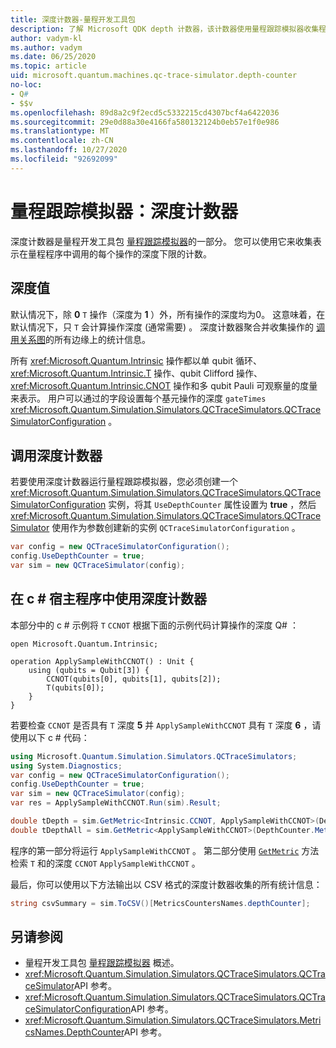 ```yaml
---
title: 深度计数器-量程开发工具包
description: 了解 Microsoft QDK depth 计数器，该计数器使用量程跟踪模拟器收集程序中调用的每个操作的深度计数 Q# 。
author: vadym-kl
ms.author: vadym
ms.date: 06/25/2020
ms.topic: article
uid: microsoft.quantum.machines.qc-trace-simulator.depth-counter
no-loc:
- Q#
- $$v
ms.openlocfilehash: 89d8a2c9f2ecd5c5332215cd4307bcf4a6422036
ms.sourcegitcommit: 29e0d88a30e4166fa580132124b0eb57e1f0e986
ms.translationtype: MT
ms.contentlocale: zh-CN
ms.lasthandoff: 10/27/2020
ms.locfileid: "92692099"
---
```

# <a name="quantum-trace-simulator-depth-counter"></a>量程跟踪模拟器：深度计数器

深度计数器是量程开发工具包 [量程跟踪模拟器](xref:microsoft.quantum.machines.qc-trace-simulator.intro)的一部分。
您可以使用它来收集表示在量程程序中调用的每个操作的深度下限的计数。 

## <a name="depth-values"></a>深度值

默认情况下，除 **0** `T` 操作（深度为 **1** ）外，所有操作的深度均为0。 这意味着，在默认情况下，只 `T` 会计算操作深度 (通常需要) 。 深度计数器聚合并收集操作的 [调用关系图](https://en.wikipedia.org/wiki/Call_graph)的所有边缘上的统计信息。

所有 <xref:Microsoft.Quantum.Intrinsic> 操作都以单 qubit 循环、 <xref:Microsoft.Quantum.Intrinsic.T> 操作、qubit Clifford 操作、 <xref:Microsoft.Quantum.Intrinsic.CNOT> 操作和多 qubit Pauli 可观察量的度量来表示。 用户可以通过的字段设置每个基元操作的深度 `gateTimes` <xref:Microsoft.Quantum.Simulation.Simulators.QCTraceSimulators.QCTraceSimulatorConfiguration> 。

## <a name="invoking-the-depth-counter"></a>调用深度计数器

若要使用深度计数器运行量程跟踪模拟器，您必须创建一个 <xref:Microsoft.Quantum.Simulation.Simulators.QCTraceSimulators.QCTraceSimulatorConfiguration> 实例，将其 `UseDepthCounter` 属性设置为 **true** ，然后 <xref:Microsoft.Quantum.Simulation.Simulators.QCTraceSimulators.QCTraceSimulator> 使用作为参数创建新的实例 `QCTraceSimulatorConfiguration` 。 

```csharp
var config = new QCTraceSimulatorConfiguration();
config.UseDepthCounter = true;
var sim = new QCTraceSimulator(config);
```

## <a name="using-the-depth-counter-in-a-c-host-program"></a>在 c # 宿主程序中使用深度计数器

本部分中的 c # 示例将 `T` `CCNOT` 根据下面的示例代码计算操作的深度 Q# ：

```qsharp
open Microsoft.Quantum.Intrinsic;

operation ApplySampleWithCCNOT() : Unit {
    using (qubits = Qubit[3]) {
        CCNOT(qubits[0], qubits[1], qubits[2]);
        T(qubits[0]);
    }
}
```

若要检查 `CCNOT` 是否具有 `T` 深度 **5** 并 `ApplySampleWithCCNOT` 具有 `T` 深度 **6** ，请使用以下 c # 代码：

```csharp
using Microsoft.Quantum.Simulation.Simulators.QCTraceSimulators;
using System.Diagnostics;
var config = new QCTraceSimulatorConfiguration();
config.UseDepthCounter = true;
var sim = new QCTraceSimulator(config);
var res = ApplySampleWithCCNOT.Run(sim).Result;

double tDepth = sim.GetMetric<Intrinsic.CCNOT, ApplySampleWithCCNOT>(DepthCounter.Metrics.Depth);
double tDepthAll = sim.GetMetric<ApplySampleWithCCNOT>(DepthCounter.Metrics.Depth);
```

程序的第一部分将运行 `ApplySampleWithCCNOT` 。 第二部分使用 [`GetMetric`](https://docs.microsoft.com/dotnet/api/microsoft.quantum.simulation.simulators.qctracesimulators.qctracesimulator.getmetric) 方法检索 `T` 和的深度 `CCNOT` `ApplySampleWithCCNOT` 。 

最后，你可以使用以下方法输出以 CSV 格式的深度计数器收集的所有统计信息：
```csharp
string csvSummary = sim.ToCSV()[MetricsCountersNames.depthCounter];
```

## <a name="see-also"></a>另请参阅

- 量程开发工具包 [量程跟踪模拟器](xref:microsoft.quantum.machines.qc-trace-simulator.intro) 概述。
- <xref:Microsoft.Quantum.Simulation.Simulators.QCTraceSimulators.QCTraceSimulator>API 参考。
- <xref:Microsoft.Quantum.Simulation.Simulators.QCTraceSimulators.QCTraceSimulatorConfiguration>API 参考。
- <xref:Microsoft.Quantum.Simulation.Simulators.QCTraceSimulators.MetricsNames.DepthCounter>API 参考。
